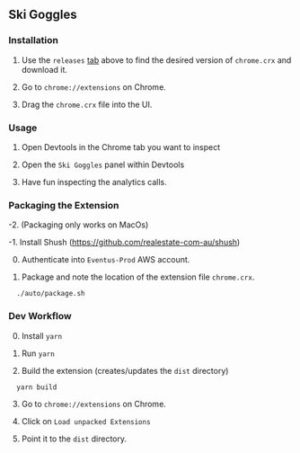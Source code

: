 ## Ski Goggles

### Installation

1. Use the `releases` [tab](https://git.realestate.com.au/rta/ski-goggles/releases) above to find the desired version of `chrome.crx` and download it.

2. Go to `chrome://extensions` on Chrome.

3. Drag the `chrome.crx` file into the UI.

### Usage

1. Open Devtools in the Chrome tab you want to inspect

2. Open the `Ski Goggles` panel within Devtools

3. Have fun inspecting the analytics calls.

### Packaging the Extension

-2. (Packaging only works on MacOs)

-1. Install Shush (https://github.com/realestate-com-au/shush)

0. Authenticate into `Eventus-Prod` AWS account.

1. Package and note the location of the extension file `chrome.crx`.

  ```
    ./auto/package.sh
  ```

### Dev Workflow

0. Install `yarn`

1. Run `yarn`

2. Build the extension (creates/updates the `dist` directory)

  ```
    yarn build
  ```

3. Go to `chrome://extensions` on Chrome.

4. Click on `Load unpacked Extensions`

5. Point it to the `dist` directory.
